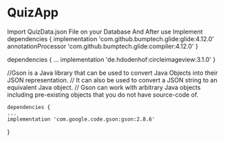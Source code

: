 # QuizApp
Import QuizData.json File on your Database And After use
Implement 
dependencies {
  implementation 'com.github.bumptech.glide:glide:4.12.0'
  annotationProcessor 'com.github.bumptech.glide:compiler:4.12.0'
}

dependencies {
    ...
    implementation 'de.hdodenhof:circleimageview:3.1.0'
}

//Gson is a Java library that can be used to convert Java Objects into their JSON representation.
    // It can also be used to convert a JSON string to an equivalent Java object.
    // Gson can work with arbitrary Java objects including pre-existing objects that you do not have source-code of.
    
    dependencies {
    ...
    implementation 'com.google.code.gson:gson:2.8.6'
}

